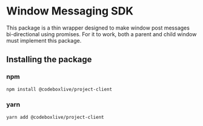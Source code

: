 # Window Messaging SDK

This package is a thin wrapper designed to make window post messages bi-directional using promises. For it to work, both a parent and child window must implement this package.

## Installing the package

### npm

```bash
npm install @codeboxlive/project-client
```

### yarn

```bash
yarn add @codeboxlive/project-client
```

